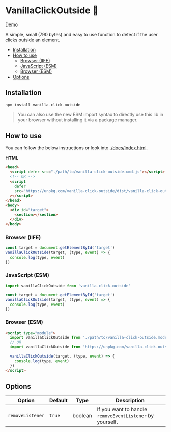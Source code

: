 # VanillaClickOutside 🍦

[Demo](https://muuvmuuv.github.io/vanilla-click-outside/)

A simple, small (790 bytes) and easy to use function to detect if the user clicks outside
an element.

- [Installation](#installation)
- [How to use](#how-to-use)
  - [Browser (IIFE)](#browser-iife)
  - [JavaScript (ESM)](#javascript-esm)
  - [Browser (ESM)](#browser-esm)
- [Options](#options)

## Installation

```bash
npm install vanilla-click-outside
```

> You can also use the new ESM import syntax to directly use this lib in your browser
> without installing it via a package manager.

## How to use

You can follow the below instructions or look into [./docs/index.html](./docs/index.html).

**HTML**

```html
<head>
  <script defer src="./path/to/vanilla-click-outside.umd.js"></script>
  <!-- OR -->
  <script
    defer
    src="https://unpkg.com/vanilla-click-outside/dist/vanilla-click-outside.umd.js"
  ></script>
</head>
<body>
  <div id="target">
    <section></section>
  </div>
</body>
```

### Browser (IIFE)

```js
const target = document.getElementById('target')
vanillaClickOutside(target, (type, event) => {
  console.log(type, event)
})
```

### JavaScript (ESM)

```js
import vanillaClickOutside from 'vanilla-click-outside'

const target = document.getElementById('target')
vanillaClickOutside(target, (type, event) => {
  console.log(type, event)
})
```

### Browser (ESM)

```html
<script type="module">
  import vanillaClickOutside from './path/to/vanilla-click-outside.modern.js'
  // OR
  import vanillaClickOutside from 'https://unpkg.com/vanilla-click-outside/dist/vanilla-click-outside.modern.js'

  vanillaClickOutside(target, (type, event) => {
    console.log(type, event)
  })
</script>
```

## Options

| Option           | Default | Type    | Description                                              |
| ---------------- | ------- | ------- | -------------------------------------------------------- |
| `removeListener` | `true`  | boolean | If you want to handle `removeEventListener` by yourself. |
